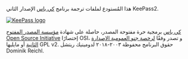 هذا المُستودع لملفات ترجمة برنامج [كي باس](https://keepass.info/) الإصدار الثاني KeePass2.

[![KeePass logo](https://keepass.info/help/images/plockb_64.png)](https://keepass.info/)


[كي باس](https://keepass.info/) برمجية حرة مفتوحة المصدر، حاصلة على شهادة [مؤسسة المصدر المفتوح Open Source Initiative](https://opensource.org/) إختصارًا OSI، و تصدر وفقًا [لرخصة جنو العمومية الإصدارة الثانية](https://keepass.info/help/v1/license.html) أو مايليها GPL v2.
حقوق البرنامج محفوظة ٢٠٠٣-٢٠١٨ لدومينيك ريتشل Dominik Reichl.
